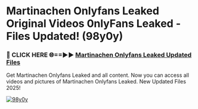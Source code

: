 # Martinachen Onlyfans Leaked Original Videos 0nlyFans Leaked - Files Updated! (98y0y)

<h3>🔴 CLICK HERE 🌐==►► <a href="https://tinyurl.com/ms9xzufz" rel="nofollow">Martinachen Onlyfans Leaked Updated Files</a></h3>

Get Martinachen Onlyfans Leaked and all content. Now you can access all videos and pictures of Martinachen Onlyfans Leaked. New Updated Files 2025!

[![98y0y](https://i.imgur.com/PQ7UWWw.gif)](https://tinyurl.com/ms9xzufz)
